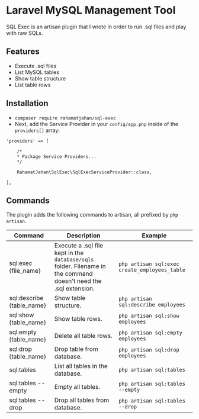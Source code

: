 # Laravel MySQL Management Tool
SQL Exec is an artisan plugin that I wrote in order to run .sql files and play with raw SQLs.

## Features
- Execute .sql files
- List MySQL tables
- Show table structure
- List table rows

## Installation
- `composer require rahamatjahan/sql-exec`
- Next, add the Service Provider in your `config/app.php` inside of the `providers[]` array:

```
'providers' => [

    /*
    * Package Service Providers...
    */

    RahamatJahan\SqlExec\SqlExecServiceProvider::class,

],
```


## Commands
The plugin adds the following commands to artisan, all prefixed by `php artisan`.

Command | Description | Example
--------|-------------|--------
sql:exec {file_name} | Execute a .sql file kept in the `database/sqls` folder. Filename in the command doesn't need the .sql extension. | `php artisan sql:exec create_employees_table`
sql:describe {table_name} | Show table structure. | `php artisan sql:describe employees`
sql:show {table_name} | Show table rows. | `php artisan sql:show employees`
sql:empty {table_name} | Delete all table rows. | `php artisan sql:empty employees`
sql:drop {table_name} | Drop table from database. | `php artisan sql:drop employees`
sql:tables | List all tables in the database. | `php artisan sql:tables`
sql:tables --empty | Empty all tables. | `php artisan sql:tables --empty`
sql:tables --drop | Drop all tables from database. | `php artisan sql:tables --drop`
